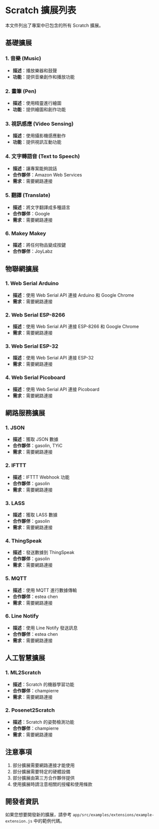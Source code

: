 # Scratch 擴展列表

本文件列出了專案中已包含的所有 Scratch 擴展。

## 基礎擴展

### 1. 音樂 (Music)
- **描述**：播放樂器和鼓聲
- **功能**：提供音樂創作和播放功能

### 2. 畫筆 (Pen)
- **描述**：使用精靈進行繪圖
- **功能**：提供繪圖和創作功能

### 3. 視訊感應 (Video Sensing)
- **描述**：使用攝影機感應動作
- **功能**：提供視訊互動功能

### 4. 文字轉語音 (Text to Speech)
- **描述**：讓專案能夠說話
- **合作夥伴**：Amazon Web Services
- **需求**：需要網路連接

### 5. 翻譯 (Translate)
- **描述**：將文字翻譯成多種語言
- **合作夥伴**：Google
- **需求**：需要網路連接

### 6. Makey Makey
- **描述**：將任何物品變成按鍵
- **合作夥伴**：JoyLabz

## 物聯網擴展

### 1. Web Serial Arduino
- **描述**：使用 Web Serial API 連接 Arduino 和 Google Chrome
- **需求**：需要網路連接

### 2. Web Serial ESP-8266
- **描述**：使用 Web Serial API 連接 ESP-8266 和 Google Chrome
- **需求**：需要網路連接

### 3. Web Serial ESP-32
- **描述**：使用 Web Serial API 連接 ESP-32
- **需求**：需要網路連接

### 4. Web Serial Picoboard
- **描述**：使用 Web Serial API 連接 Picoboard
- **需求**：需要網路連接

## 網路服務擴展

### 1. JSON
- **描述**：獲取 JSON 數據
- **合作夥伴**：gasolin, TYiC
- **需求**：需要網路連接

### 2. IFTTT
- **描述**：IFTTT Webhook 功能
- **合作夥伴**：gasolin
- **需求**：需要網路連接

### 3. LASS
- **描述**：獲取 LASS 數據
- **合作夥伴**：gasolin
- **需求**：需要網路連接

### 4. ThingSpeak
- **描述**：發送數據到 ThingSpeak
- **合作夥伴**：gasolin
- **需求**：需要網路連接

### 5. MQTT
- **描述**：使用 MQTT 進行數據傳輸
- **合作夥伴**：estea chen
- **需求**：需要網路連接

### 6. Line Notify
- **描述**：使用 Line Notify 發送訊息
- **合作夥伴**：estea chen
- **需求**：需要網路連接

## 人工智慧擴展

### 1. ML2Scratch
- **描述**：Scratch 的機器學習功能
- **合作夥伴**：champierre
- **需求**：需要網路連接

### 2. Posenet2Scratch
- **描述**：Scratch 的姿勢檢測功能
- **合作夥伴**：champierre
- **需求**：需要網路連接

## 注意事項

1. 部分擴展需要網路連接才能使用
2. 部分擴展需要特定的硬體設備
3. 部分擴展由第三方合作夥伴提供
4. 使用擴展時請注意相關的授權和使用條款

## 開發者資訊

如果您想要開發新的擴展，請參考 `app/src/examples/extensions/example-extension.js` 中的範例代碼。 